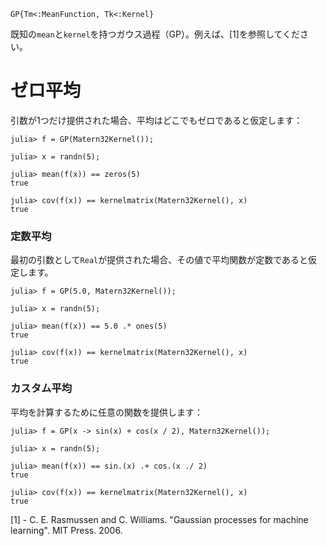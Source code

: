 ```
GP{Tm<:MeanFunction, Tk<:Kernel}
```

既知の`mean`と`kernel`を持つガウス過程（GP）。例えば、[1]を参照してください。

# ゼロ平均

引数が1つだけ提供された場合、平均はどこでもゼロであると仮定します：

```jldoctest
julia> f = GP(Matern32Kernel());

julia> x = randn(5);

julia> mean(f(x)) == zeros(5)
true

julia> cov(f(x)) == kernelmatrix(Matern32Kernel(), x)
true
```

### 定数平均

最初の引数として`Real`が提供された場合、その値で平均関数が定数であると仮定します。

```jldoctest
julia> f = GP(5.0, Matern32Kernel());

julia> x = randn(5);

julia> mean(f(x)) == 5.0 .* ones(5)
true

julia> cov(f(x)) == kernelmatrix(Matern32Kernel(), x)
true
```

### カスタム平均

平均を計算するために任意の関数を提供します：

```jldoctest
julia> f = GP(x -> sin(x) + cos(x / 2), Matern32Kernel());

julia> x = randn(5);

julia> mean(f(x)) == sin.(x) .+ cos.(x ./ 2)
true

julia> cov(f(x)) == kernelmatrix(Matern32Kernel(), x)
true
```

[1] - C. E. Rasmussen and C. Williams. "Gaussian processes for machine learning".  MIT Press. 2006.
